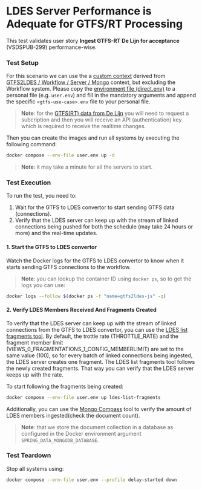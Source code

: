 # LDES Server Performance is Adequate for GTFS/RT Processing
This test validates user story **Ingest GTFS-RT De Lijn for acceptance** (VSDSPUB-299) performance-wise.

### Test Setup
For this scenario we can use the a [custom context](./docker-compose.yml) derived from [GTFS2LDES / Workflow / Server / Mongo](../../../support/context/gtfs2ldes-workflow-server-mongo/README.md) context, but excluding the Workflow system. Please copy the [environment file (direct.env)](./direct.env) to a personal file (e.g. `user.env`) and fill in the mandatory arguments and append the specific `<gtfs-use-case>.env` file to your personal file.

> **Note**: for the [GTFS(RT) data from De Lijn](https://data.delijn.be/) you will need to request a subcription and then you will receive an API (authentication) key which is required to receive the realtime changes.

Then you can create the images and run all systems by executing the following command:
```bash
docker compose --env-file user.env up -d
```
> **Note**: it may take a minute for all the servers to start.

### Test Execution
To run the test, you need to:
1. Wait for the GTFS to LDES convertor to start sending GTFS data (connections).
2. Verify that the LDES server can keep up with the stream of linked connections being pushed for both the schedule (may take 24 hours or more) and the real-time updates.

#### 1. Start the GTFS to LDES convertor
Watch the Docker logs for the GTFS to LDES convertor to know when it starts sending GTFS connections to the workflow.
> **Note**: you can lookup the container ID using `docker ps`, so to get the logs you can use:
```bash
docker logs --follow $(docker ps -f "name=gtfs2ldes-js" -q)
```

#### 2. Verify LDES Members Received And Fragments Created
To verify that the LDES server can keep up with the stream of linked connections from the GTFS to LDES convertor, you can use the [LDES list fragments tool](/ldes-list-fragments/README.md). By default, the trottle rate (THROTTLE_RATE) and the fragment member limit (VIEWS_0_FRAGMENTATIONS_1_CONFIG_MEMBERLIMIT) are set to the same value (100), so for every batch of linked connections being ingested, the LDES server creates one fragment. The LDES list fragments tool follows the newly created fragments. That way you can verify that the LDES server keeps up with the rate.

To start following the fragments being created:
```bash
docker compose --env-file user.env up ldes-list-fragments
```

Additionally, you can use the [Mongo Compass](https://www.mongodb.com/products/compass) tool to verify the amount of LDES members ingested(check the document count).
> **Note**: that we store the document collection in a database as configured in the Docker environment argument `SPRING_DATA_MONGODB_DATABASE`.

### Test Teardown
Stop all systems using:
```bash
docker compose --env-file user.env --profile delay-started down
```
